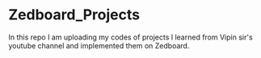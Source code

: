 # Zedboard_Projects
In this repo I am uploading my codes of projects I learned from Vipin sir's youtube channel and implemented them on Zedboard.
